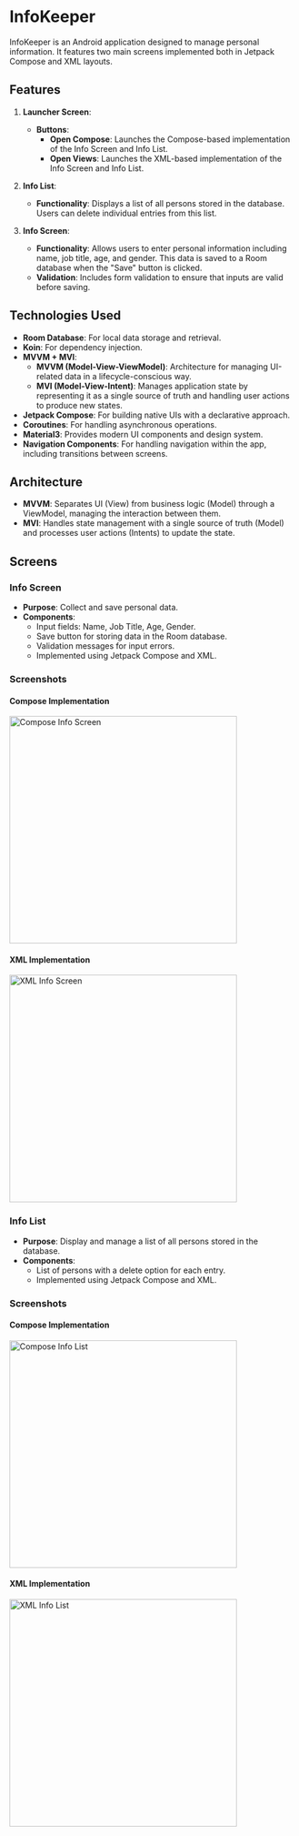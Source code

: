 # InfoKeeper

InfoKeeper is an Android application designed to manage personal information. It features two main screens implemented both in Jetpack Compose and XML layouts.

## Features

1. **Launcher Screen**:
   - **Buttons**:
     - **Open Compose**: Launches the Compose-based implementation of the Info Screen and Info List.
     - **Open Views**: Launches the XML-based implementation of the Info Screen and Info List.

2. **Info List**:
   - **Functionality**: Displays a list of all persons stored in the database. Users can delete individual entries from this list.

3. **Info Screen**:
   - **Functionality**: Allows users to enter personal information including name, job title, age, and gender. This data is saved to a Room database when the "Save" button is clicked.
   - **Validation**: Includes form validation to ensure that inputs are valid before saving.

## Technologies Used

- **Room Database**: For local data storage and retrieval.
- **Koin**: For dependency injection.
- **MVVM + MVI**: 
  - **MVVM (Model-View-ViewModel)**: Architecture for managing UI-related data in a lifecycle-conscious way.
  - **MVI (Model-View-Intent)**: Manages application state by representing it as a single source of truth and handling user actions to produce new states.
- **Jetpack Compose**: For building native UIs with a declarative approach.
- **Coroutines**: For handling asynchronous operations.
- **Material3**: Provides modern UI components and design system.
- **Navigation Components**: For handling navigation within the app, including transitions between screens.

## Architecture

- **MVVM**: Separates UI (View) from business logic (Model) through a ViewModel, managing the interaction between them.
- **MVI**: Handles state management with a single source of truth (Model) and processes user actions (Intents) to update the state.

## Screens

### Info Screen

- **Purpose**: Collect and save personal data.
- **Components**:
  - Input fields: Name, Job Title, Age, Gender.
  - Save button for storing data in the Room database.
  - Validation messages for input errors.
  - Implemented using Jetpack Compose and XML.

### Screenshots

#### Compose Implementation
<img src="https://drive.google.com/uc?export=view&id=1BgLPZRWCnhx1NGnq_GQVxEXu1NxKpGqf" width="400" alt="Compose Info Screen">

#### XML Implementation
<img src="https://drive.google.com/uc?export=view&id=1Bhxr1rTTgAOAWeycWuxLrDq1bCFq58KF" width="400" alt="XML Info Screen">


### Info List

- **Purpose**: Display and manage a list of all persons stored in the database.
- **Components**:
  - List of persons with a delete option for each entry.
  - Implemented using Jetpack Compose and XML.


### Screenshots

#### Compose Implementation
<img src="https://drive.google.com/uc?export=view&id=1Bfd07NJesNtK6jFfGG0Dajvi2y6a3n3R" width="400" alt="Compose Info List">

#### XML Implementation
<img src="https://drive.google.com/uc?export=view&id=1BjLhfXR_-5bgFiRZ4Q-o0TNFvKPKVZUa" width="400" alt="XML Info List">
